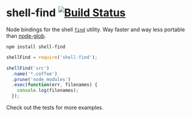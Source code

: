 shell-find [![Build Status](https://travis-ci.org/hurrymaplelad/node-shell-find.png)](https://travis-ci.org/hurrymaplelad/node-shell-find)
=========

Node bindings for the shell [`find`](https://developer.apple.com/library/mac/documentation/Darwin/Reference/ManPages/man1/find.1.html) utility.  Way faster and way less portable than [node-glob](https://github.com/isaacs/node-glob).

```shell
npm install shell-find
```

```js
shellFind = require('shell-find');

shellFind('src')
  .name('*.coffee')
  .prune('node_modules')
  .exec(function(err, filenames) {
    console.log(filenames);
  });

```

Check out the tests for more examples.
